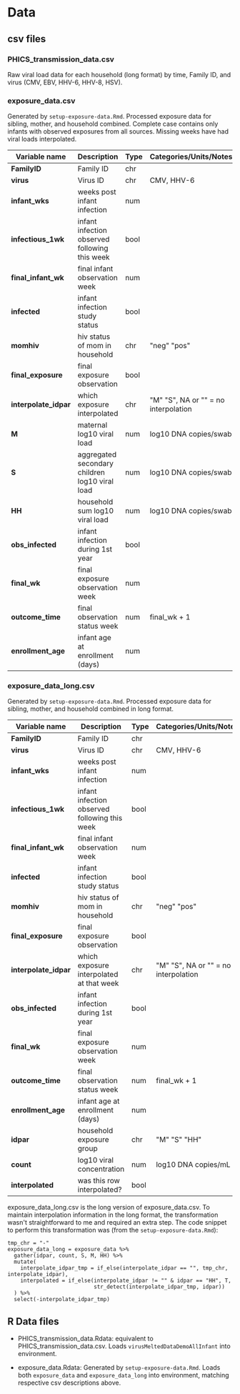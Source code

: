 # Data

## csv files

### PHICS_transmission_data.csv

Raw viral load data for each household (long format) by time, Family ID, and virus (CMV, EBV, HHV-6, HHV-8, HSV).


### exposure_data.csv

Generated by `setup-exposure-data.Rmd`. Processed exposure data for sibling, mother, and household combined. Complete case contains only infants with observed exposures from all sources. Missing weeks have had viral loads interpolated.

|**Variable name** | **Description** | **Type** | **Categories/Units/Notes** |
|------------------|-----------------|------------------|-----------------|
|**FamilyID** | Family ID | chr | |
|**virus** | Virus ID | chr | CMV, HHV-6|
|**infant_wks** | weeks post infant infection | num | |
|**infectious_1wk** | infant infection observed following this week | bool | |
|**final_infant_wk** | final infant observation week | num | |
|**infected** | infant infection study status| bool | |
|**momhiv** | hiv status of mom in household | chr | "neg" "pos" |
|**final_exposure** | final exposure observation | bool | |
|**interpolate_idpar** | which exposure interpolated | chr | "M" "S", NA or "" = no interpolation|
|**M** | maternal log10 viral load| num | log10 DNA copies/swab|
|**S** | aggregated secondary children log10 viral load | num |log10 DNA copies/swab |
|**HH** | household sum log10 viral load | num |log10 DNA copies/swab |
|**obs_infected** | infant infection during 1st year| bool | |
|**final_wk** | final exposure observation week | num | |
|**outcome_time** | final observation status week | num | final_wk + 1|
|**enrollment_age** | infant age at enrollment (days) | num | |


### exposure_data_long.csv

Generated by `setup-exposure-data.Rmd`. Processed exposure data for sibling, mother, and household combined in long format. 

|**Variable name** | **Description** | **Type** | **Categories/Units/Notes** |
|------------------|-----------------|------------------|-----------------|
|**FamilyID** | Family ID | chr | |
|**virus** | Virus ID | chr | CMV, HHV-6|
|**infant_wks** | weeks post infant infection | num | |
|**infectious_1wk** | infant infection observed following this week | bool | |
|**final_infant_wk** | final infant observation week | num | |
|**infected** | infant infection study status| bool | |
|**momhiv** | hiv status of mom in household | chr | "neg" "pos" |
|**final_exposure** | final exposure observation | bool | |
|**interpolate_idpar** | which exposure interpolated at that week | chr | "M" "S", NA or "" = no interpolation|
|**obs_infected** | infant infection during 1st year| bool | |
|**final_wk** | final exposure observation week | num | |
|**outcome_time** | final observation status week | num | final_wk + 1|
|**enrollment_age** | infant age at enrollment (days) | num | |
|**idpar** | household exposure group | chr | "M" "S" "HH"|
|**count** | log10 viral concentration | num | log10 DNA copies/mL|
|**interpolated** | was this row interpolated?| bool | |


exposure_data_long.csv is the long version of exposure_data.csv. To maintain interpolation information in the long format, the transformation wasn't straightforward to me and required an extra step. The code snippet to perform this transformation was (from the `setup-exposure-data.Rmd`):
```
tmp_chr = "-"
exposure_data_long = exposure_data %>%
  gather(idpar, count, S, M, HH) %>%
  mutate(
    interpolate_idpar_tmp = if_else(interpolate_idpar == "", tmp_chr, interpolate_idpar),
    interpolated = if_else(interpolate_idpar != "" & idpar == "HH", T,
                           str_detect(interpolate_idpar_tmp, idpar))
  ) %>%
  select(-interpolate_idpar_tmp)
```


## R Data files

- PHICS_transmission_data.Rdata: equivalent to PHICS_transmission_data.csv. Loads `virusMeltedDataDemoAllInfant` into environment.

- exposure_data.Rdata: Generated by `setup-exposure-data.Rmd`. Loads both `exposure_data` and `exposure_data_long` into environment, matching respective csv descriptions above.


